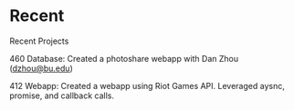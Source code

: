 # Recent
Recent Projects

460 Database: Created a photoshare webapp with Dan Zhou (dzhou@bu.edu)

412 Webapp: Created a webapp using Riot Games API. Leveraged aysnc, promise, and callback calls.
